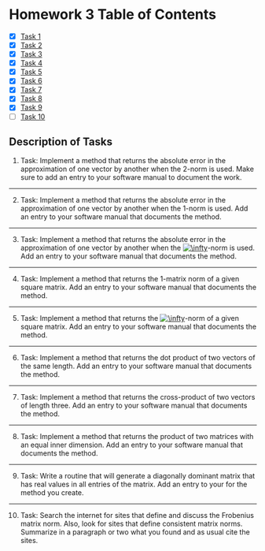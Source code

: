 # Homework 3 Table of Contents

- [x] [Task 1](./Software_Manual/abs_err_vecl2.md)
- [x] [Task 2](./Software_Manual/abs_err_vecl1.md)
- [x] [Task 3](./Software_Manual/abs_err_vecl_inf.md)
- [x] [Task 4](./Software_Manual/mat_1norm.md)
- [x] [Task 5 ](./Software_Manual/mat_infnorm.md)
- [x] [Task 6](./Software_Manual/vec_dot_prod.md) 
- [x] [Task 7](./Software_Manual/vec_cross_prod3.md)
- [x] [Task 8](./Software_Manual/mat_prod.md)
- [x] [Task 9](./Software_Manual/mat_dd.md)
- [ ] [Task 10](https://bolanderc.github.io/math5610)

## Description of Tasks

1. Task: Implement a method that returns the absolute error in the approximation of one vector by another when the 2-norm is used. Make sure to add an entry to your software manual to document the work.

------

2. Task: Implement a method that returns the absolute error in the approximation of one vector by another when the 1-norm is used. Add an entry to your software manual that documents the method.

------

3. Task: Implement a method that returns the absolute error in the approximation of one vector by another when the <a href="https://www.codecogs.com/eqnedit.php?latex=\inline&space;\infty" target="_blank"><img src="https://latex.codecogs.com/gif.latex?\inline&space;\infty" title="\infty" /></a>-norm is used. Add an entry to your software manual that documents the method.

------

4. Task: Implement a method that returns the 1-matrix norm of a given square matrix. Add an entry to your software manual that documents the method.

------

5. Task: Implement a method that returns the <a href="https://www.codecogs.com/eqnedit.php?latex=\inline&space;\infty" target="_blank"><img src="https://latex.codecogs.com/gif.latex?\inline&space;\infty" title="\infty" /></a>-norm of a given square matrix. Add an entry to your software manual that documents the method.

------

6. Task: Implement a method that returns the dot product of two vectors of the same length. Add an entry to your software manual that documents the method.

------

7. Task: Implement a method that returns the cross-product of two vectors of length three. Add an entry to your software manual that documents the method.

------

8. Task: Implement a method that returns the product of two matrices with an equal inner dimension. Add an entry to your software manual that documents the method.

------

9. Task: Write a routine that will generate a diagonally dominant matrix that has real values in all entries of the matrix. Add an entry to your for the method you create.

------

10. Task: Search the internet for sites that define and discuss the Frobenius matrix norm. Also, look for sites that define consistent matrix norms. Summarize in a paragraph or two what you found and as usual cite the sites.